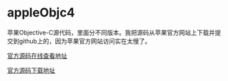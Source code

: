 # appleObjc4
苹果Objective-C源代码，里面分不同版本。我把源码从苹果官方网站上下载并提交到github上的，因为苹果官方网站访问实在太慢了。

[官方源码在线查看地址](https://opensource.apple.com/source/objc4/)

[官方源码下载地址](https://opensource.apple.com/tarballs/objc4/)

